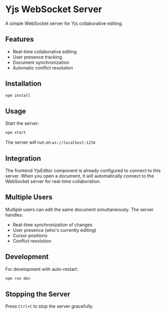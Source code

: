 # Yjs WebSocket Server

A simple WebSocket server for Yjs collaborative editing.

## Features

- Real-time collaborative editing
- User presence tracking
- Document synchronization
- Automatic conflict resolution

## Installation

```bash
npm install
```

## Usage

Start the server:

```bash
npm start
```

The server will run on `ws://localhost:1234`

## Integration

The frontend YjsEditor component is already configured to connect to this server. When you open a document, it will automatically connect to the WebSocket server for real-time collaboration.

## Multiple Users

Multiple users can edit the same document simultaneously. The server handles:

- Real-time synchronization of changes
- User presence (who's currently editing)
- Cursor positions
- Conflict resolution

## Development

For development with auto-restart:

```bash
npm run dev
```

## Stopping the Server

Press `Ctrl+C` to stop the server gracefully. 